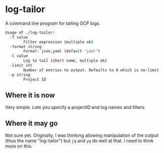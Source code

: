 # log-tailor

A command line program for tailing GCP logs.

```bash
Usage of ./log-tailor:
  -f value
    	Filter expression (multiple ok)
  -format string
    	Format: json,yaml (default "yaml")
  -l value
    	Log to tail (short name, multiple ok)
  -limit int
    	Number of entries to output. Defaults to 0 which is no-limit
  -p string
    	Project ID
```

## Where it is now

Very simple. Lets you specify a projectID and log names and filters.

## Where it may go

Not sure yet. Originally, I was thinking allowing manipulation of the output (thus the name "log-tailor") but `jq` and `yq` do well at that. I need to think more on this.

